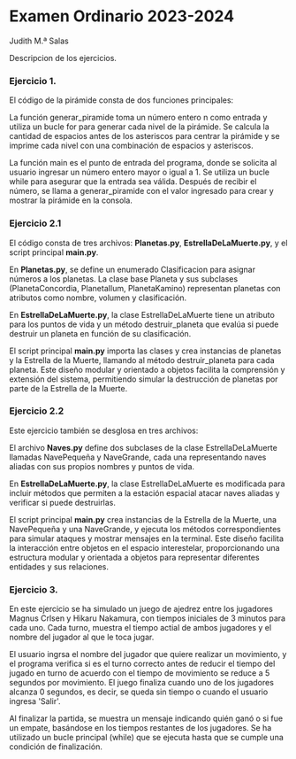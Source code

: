 # Examen Ordinario 2023-2024
 Judith M.ª Salas

Descripcion de los ejercicios.

### Ejercicio 1.
El código de la pirámide consta de dos funciones principales:

La función generar_piramide toma un número entero n como entrada y utiliza un bucle for para generar cada nivel de la pirámide. Se calcula la cantidad de espacios antes de los asteriscos para centrar la pirámide y se imprime cada nivel con una combinación de espacios y asteriscos.

La función main es el punto de entrada del programa, donde se solicita al usuario ingresar un número entero mayor o igual a 1. Se utiliza un bucle while para asegurar que la entrada sea válida. Después de recibir el número, se llama a generar_piramide con el valor ingresado para crear y mostrar la pirámide en la consola.

### Ejercicio 2.1
El código consta de tres archivos: **Planetas.py**, **EstrellaDeLaMuerte.py**, y el script principal **main.py**. 

En **Planetas.py**, se define un enumerado Clasificacion para asignar números a los planetas. La clase base Planeta y sus subclases (PlanetaConcordia, PlanetaIlum, PlanetaKamino) representan planetas con atributos como nombre, volumen y clasificación. 

En **EstrellaDeLaMuerte.py**, la clase EstrellaDeLaMuerte tiene un atributo para los puntos de vida y un método destruir_planeta que evalúa si puede destruir un planeta en función de su clasificación. 

El script principal **main.py** importa las clases y crea instancias de planetas y la Estrella de la Muerte, llamando al método destruir_planeta para cada planeta. Este diseño modular y orientado a objetos facilita la comprensión y extensión del sistema, permitiendo simular la destrucción de planetas por parte de la Estrella de la Muerte.

### Ejercicio 2.2

Este ejercicio también se desglosa en tres archivos:

El archivo **Naves.py** define dos subclases de la clase EstrellaDeLaMuerte llamadas NavePequeña y NaveGrande, cada una representando naves aliadas con sus propios nombres y puntos de vida.

En **EstrellaDeLaMuerte.py**, la clase EstrellaDeLaMuerte es modificada para incluir métodos que permiten a la estación espacial atacar naves aliadas y verificar si puede destruirlas.

El script principal **main.py** crea instancias de la Estrella de la Muerte, una NavePequeña y una NaveGrande, y ejecuta los métodos correspondientes para simular ataques y mostrar mensajes en la terminal. Este diseño facilita la interacción entre objetos en el espacio interestelar, proporcionando una estructura modular y orientada a objetos para representar diferentes entidades y sus relaciones.

### Ejercicio 3.

En este ejercicio se ha simulado un juego de ajedrez entre los jugadores Magnus Crlsen y Hikaru Nakamura, con tiempos iniciales de 3 minutos para cada uno.
Cada turno, muestra el tiempo actial de ambos jugadores y el nombre del jugador al que le toca jugar. 

El usuario ingrsa el nombre del jugador que quiere realizar un movimiento, y el programa verifica si es el turno correcto antes de reducir el tiempo del jugado en turno de acuerdo con el tiempo de movimiento se reduce a 5 segundos por movimiento. El juego finaliza cuando uno de los jugadores alcanza 0 segundos, es decir, se queda sin tiempo o cuando el usuario ingresa 'Salir'. 

Al finalizar la partida, se muestra un mensaje indicando quién ganó o si fue un empate, basándose en los tiempos restantes de los jugadores. Se ha utilizado un bucle principal (while) que se ejecuta hasta que se cumple una condición de finalización.
